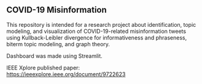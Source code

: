 COVID-19 Misinformation
-----

This repository is intended for a research project about identification, topic modeling, and visualization of COVID-19-related misinformation tweets using Kullback-Leibler divergence for informativeness and phraseness, biterm topic modeling, and graph theory. 

Dashboard was made using Streamlit.

IEEE Xplore published paper: https://ieeexplore.ieee.org/document/9722623
